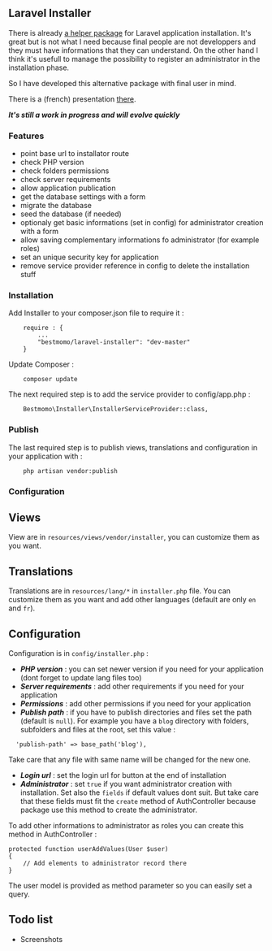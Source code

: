 ## Laravel Installer

There is already [a helper package](https://github.com/RachidLaasri/LaravelInstaller) for Laravel application installation. It's great but is not what I need because final people are not developpers and they must have informations that they can understand. On the other hand I think it's usefull to manage the possibility to register an administrator in the installation phase. 

So I have developed this alternative package with final user in mind.

There is a (french) presentation [there](http://laravel.sillo.org/un-installateur-pour-application-laravel-5-2/).

***It's still a work in progress and will evolve quickly***

### Features

  - point base url to installator route
  - check PHP version
  - check folders permissions
  - check server requirements
  - allow application publication
  - get the database settings with a form
  - migrate the database
  - seed the database (if needed)
  - optionaly get basic informations (set in config) for administrator creation with a form
  - allow saving complementary informations fo administrator (for example roles)
  - set an unique security key for application
  - remove service provider reference in config to delete the installation stuff

### Installation

Add Installer to your composer.json file to require it :
```
    require : {
        ...
        "bestmomo/laravel-installer": "dev-master"
    }
```

Update Composer :
```
    composer update
```

The next required step is to add the service provider to config/app.php :
```
    Bestmomo\Installer\InstallerServiceProvider::class,
```

### Publish

The last required step is to publish views, translations and configuration in your application with :
```
    php artisan vendor:publish
```

### Configuration

## Views

View are in `resources/views/vendor/installer`, you can customize them as you want.

## Translations

Translations are in `resources/lang/*` in `installer.php` file. You can customize them as you want and add other languages (default are only `en` and `fr`).

## Configuration

Configuration is in `config/installer.php` :

  - ***PHP version*** : you can set newer version if you need for your application (dont forget to update lang files too)
  - ***Server requirements*** : add other requirements if you need for your application
  - ***Permissions*** : add other permissions if you need for your application
  - ***Publish path*** : if you have to publish directories and files set the path (default is `null`).
  For example you have a `blog` directory with folders, subfolders and files at the root, set this value :
  ```
    'publish-path' => base_path('blog'),
  ```
  Take care that any file with same name will be changed for the new one.
  - ***Login url*** : set the login url for button at the end of installation
  - ***Administrator*** : set `true` if you want administrator creation with installation. Set also the `fields` if default values dont suit. But take care that these fields must fit the `create` method of AuthController because package use this method to create the administrator.

To add other informations to administrator as roles you can create this method in AuthController :
```
protected function userAddValues(User $user)
{
    // Add elements to administrator record there
}
```
The user model is provided as method parameter so you can easily set a query.

## Todo list

  - Screenshots


